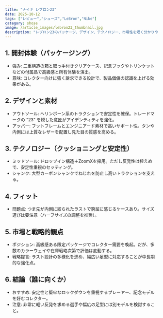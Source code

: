 ```yaml
---
title: "ナイキ レブロン23"
date: 2025-10-12
tags: ["レビュー","シューズ","LeBron","Nike"]
category: shose
image: /article_images/lebron23_thumbnail.jpg
description: "レブロン23のパッケージ、デザイン、テクノロジー、市場性を短く分かりやすくまとめたレポート。"
---
```


## 1. 開封体験（パッケージング）

- 強み: 二重構造の箱と取っ手付きクリアケース、記念ブックやトリンケットなどの付属品で高級感と所有体験を演出。
- 意味: コレクター向けに強く訴求できる設計で、製品価値の認識を上げる効果がある。

## 2. デザインと素材

- アウトソール: ヘリンボーン系のトラクションで安定性を確保。トレードマークの "23" を模した意匠がアイデンティティを強化。
- アッパー: フットフレームとエンジニアード素材で高いサポート性。タンや内側には上質なレザーを配置し見た目の質感を高める。

## 3. テクノロジー（クッショニングと安定性）

- ミッドソール: ドロップイン構造＋ZoomXを採用。ただし反発性は控えめで、安定性重視のセッティング。
- シャンク: 大型カーボンシャンクでねじれを防止し高いトラクションを支える。

## 4. フィット

- 問題点: つま先が内側に絞られたラストで窮屈に感じるケースあり。サイズ選びは要注意（ハーフサイズの調整を推奨）。

## 5. 市場と戦略的観点

- ポジション: 高級感ある限定パッケージでコレクター需要を喚起。だが、多数のカラーウェイや在庫戦略次第で評価は変動する。
- 戦略提言: ラスト設計の多様化を進め、幅広い足型に対応することが中長期的な強化点。

## 6. 結論（誰に向くか）

- おすすめ: 安定性と堅牢なロックダウンを重視するプレーヤー、記念モデルを好むコレクター。
- 注意: 非常に軽い反発を求める選手や幅広の足型には別モデルを検討すること。

